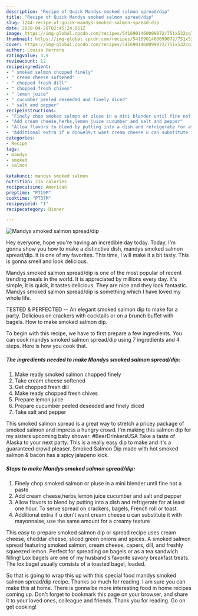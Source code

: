 ```yaml
---
description: "Recipe of Quick Mandys smoked salmon spread/dip"
title: "Recipe of Quick Mandys smoked salmon spread/dip"
slug: 1244-recipe-of-quick-mandys-smoked-salmon-spread-dip
date: 2020-04-29T02:45:24.051Z
image: https://img-global.cpcdn.com/recipes/5416901460099072/751x532cq70/mandys-smoked-salmon-spreaddip-recipe-main-photo.jpg
thumbnail: https://img-global.cpcdn.com/recipes/5416901460099072/751x532cq70/mandys-smoked-salmon-spreaddip-recipe-main-photo.jpg
cover: https://img-global.cpcdn.com/recipes/5416901460099072/751x532cq70/mandys-smoked-salmon-spreaddip-recipe-main-photo.jpg
author: Louisa Herrera
ratingvalue: 3.9
reviewcount: 12
recipeingredient:
- " smoked salmon chopped finely"
- " cream cheese softened"
- " chopped fresh dill"
- " chopped fresh chives"
- " lemon juice"
- " cucumber peeled deseeded and finely diced"
- " salt and pepper"
recipeinstructions:
- "Finely chop smoked salmon or pluse in a mini blender until fine not a paste"
- "Add cream cheese,herbs,lemon juice cucumber and salt and pepper"
- "Allow flavors to blend by putting into a dish and refrigerate for at least one hour. To serve spread on crackers, bagels, French roll or toast."
- "Additional extra if u don&#39;t want cream cheese u can substitute it with mayonnaise, use the same amount for a creamy texture"
categories:
- Recipe
tags:
- mandys
- smoked
- salmon

katakunci: mandys smoked salmon 
nutrition: 216 calories
recipecuisine: American
preptime: "PT19M"
cooktime: "PT37M"
recipeyield: "1"
recipecategory: Dinner

---
```



![Mandys smoked salmon spread/dip](https://img-global.cpcdn.com/recipes/5416901460099072/751x532cq70/mandys-smoked-salmon-spreaddip-recipe-main-photo.jpg)

Hey everyone, hope you're having an incredible day today. Today, I'm gonna show you how to make a distinctive dish, mandys smoked salmon spread/dip. It is one of my favorites. This time, I will make it a bit tasty. This is gonna smell and look delicious.

Mandys smoked salmon spread/dip is one of the most popular of recent trending meals in the world. It is appreciated by millions every day. It's simple, it is quick, it tastes delicious. They are nice and they look fantastic. Mandys smoked salmon spread/dip is something which I have loved my whole life.

TESTED &amp; PERFECTED -- An elegant smoked salmon dip to make for a party. Delicious on crackers with cocktails or on a brunch buffet with bagels. How to make smoked salmon dip.


To begin with this recipe, we have to first prepare a few ingredients. You can cook mandys smoked salmon spread/dip using 7 ingredients and 4 steps. Here is how you cook that.

<!--inarticleads1-->

##### The ingredients needed to make Mandys smoked salmon spread/dip:

1. Make ready  smoked salmon chopped finely
1. Take  cream cheese softened
1. Get  chopped fresh dill
1. Make ready  chopped fresh chives
1. Prepare  lemon juice
1. Prepare  cucumber peeled deseeded and finely diced
1. Take  salt and pepper


This smoked salmon spread is a great way to stretch a pricey package of smoked salmon and impress a hungry crowd. I&#39;m making this salmon dip for my sisters upcoming baby shower. #BeerDrinkersUSA Take a taste of Alaska to your next party. This is a really easy dip to make and it&#39;s a guaranteed crowd pleaser. Smoked Salmon Dip made with hot smoked salmon &amp; bacon has a spicy jalapeno kick. 

<!--inarticleads2-->

##### Steps to make Mandys smoked salmon spread/dip:

1. Finely chop smoked salmon or pluse in a mini blender until fine not a paste
1. Add cream cheese,herbs,lemon juice cucumber and salt and pepper
1. Allow flavors to blend by putting into a dish and refrigerate for at least one hour. To serve spread on crackers, bagels, French roll or toast.
1. Additional extra if u don&#39;t want cream cheese u can substitute it with mayonnaise, use the same amount for a creamy texture


This easy to prepare smoked salmon dip or spread recipe uses cream cheese, cheddar cheese, sliced green onions and spices. A smoked salmon spread featuring smoked salmon, cream cheese, capers, dill, and freshly squeezed lemon. Perfect for spreading on bagels or as a tea sandwich filling! Lox bagels are one of my husband&#39;s favorite savory breakfast treats. The lox bagel usually consists of a toasted bagel, loaded. 

So that is going to wrap this up with this special food mandys smoked salmon spread/dip recipe. Thanks so much for reading. I am sure you can make this at home. There is gonna be more interesting food in home recipes coming up. Don't forget to bookmark this page on your browser, and share it to your loved ones, colleague and friends. Thank you for reading. Go on get cooking!
